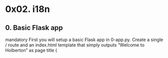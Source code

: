# 0x02. i18n

## 0. Basic Flask app
mandatory
First you will setup a basic Flask app in 0-app.py. Create a single / route and an index.html template that simply outputs “Welcome to Holberton” as page title (<title>) and “Hello world” as header (<h1>).